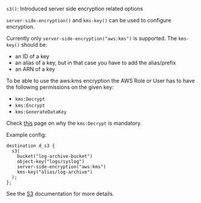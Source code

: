 `s3()`: Introduced server side encryption related options

`server-side-encryption()` and `kms-key()` can be used to configure encryption.

Currently only `server-side-encryption("aws:kms")` is supported.
The `kms-key()` should be:
  * an ID of a key
  * an alias of a key, but in that case you have to add the alias/prefix
  * an ARN of a key

To be able to use the aws:kms encryption the AWS Role or User has to have the following
permissions on the given key:
  * `kms:Decrypt`
  * `kms:Encrypt`
  * `kms:GenerateDataKey`

Check [this](https://repost.aws/knowledge-center/s3-large-file-encryption-kms-key) page on why the `kms:Decrypt` is mandatory.

Example config:
```
destination d_s3 {
  s3(
    bucket("log-archive-bucket")
    object-key("logs/syslog")
    server-side-encryption("aws:kms")
    kms-key("alias/log-archive")
  );
};
```

See the [S3](https://docs.aws.amazon.com/AmazonS3/latest/userguide/UsingKMSEncryption.html) documentation for more details.
